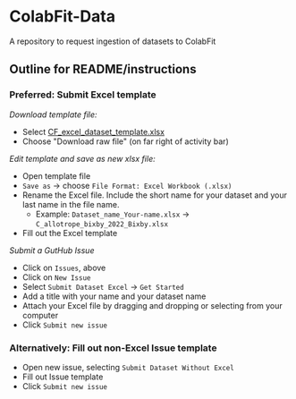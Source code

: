 # ColabFit-Data
A repository to request ingestion of datasets to ColabFit
  
## Outline for README/instructions  

### Preferred: Submit Excel template
*Download template file:*
* Select [CF_excel_dataset_template.xlsx](https://github.com/gpwolfe/colabfit-data/blob/main/CF_dataset_request_template.xltx)
* Choose "Download raw file" (on far right of activity bar)

*Edit template and save as new xlsx file:* 
* Open template file
* `Save as` &rarr; choose `File Format: Excel Workbook (.xlsx)`
* Rename the Excel file. Include the short name for your dataset and your last name in the file name.  
  * Example: `Dataset_name_Your-name.xlsx` &rarr; `C_allotrope_bixby_2022_Bixby.xlsx`
* Fill out the Excel template

*Submit a GutHub Issue* 
* Click on `Issues`, above
* Click on `New Issue`
* Select `Submit Dataset Excel` &rarr; `Get Started`
* Add a title with your name and your dataset name
* Attach your Excel file by dragging and dropping or selecting from your computer
* Click `Submit new issue`

### Alternatively: Fill out non-Excel Issue template

* Open new issue, selecting `Submit Dataset Without Excel`
* Fill out Issue template
* Click `Submit new issue`
    
